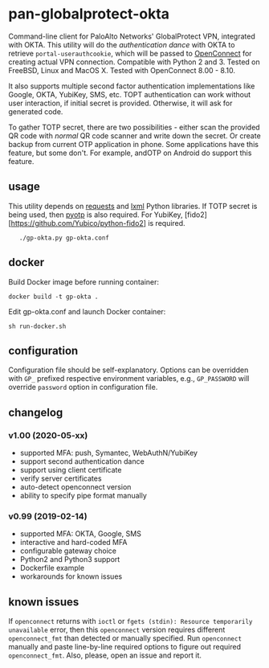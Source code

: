 # pan-globalprotect-okta

Command-line client for PaloAlto Networks' GlobalProtect VPN, integrated with OKTA.
This utility will do the _authentication dance_ with OKTA to retrieve `portal-userauthcookie`,
which will be passed to [OpenConnect](https://github.com/openconnect/openconnect)
for creating actual VPN connection. Compatible with Python 2 and 3. Tested on
FreeBSD, Linux and MacOS X. Tested with OpenConnect 8.00 - 8.10.

It also supports multiple second factor authentication implementations like Google, OKTA, YubiKey, SMS, etc.
TOPT authentication can work without user interaction, if initial secret is provided. 
Otherwise, it will ask for generated code.

To gather TOTP secret, there are two possibilities - either scan the provided QR
code with _normal_ QR code scanner and write down the secret. Or create backup
from current OTP application in phone. Some applications have this feature, but
some don't. For example, andOTP on Android do support this feature.

## usage
This utility depends on [requests](http://www.python-requests.org/) and [lxml](https://lxml.de/)
Python libraries. If TOTP secret is being used, then [pyotp](https://github.com/pyotp/pyotp)
is also required. For YubiKey, [fido2][https://github.com/Yubico/python-fido2] is required.

```
   ./gp-okta.py gp-okta.conf
```

## docker

Build Docker image before running container:
```
docker build -t gp-okta .
```

Edit gp-okta.conf and launch Docker container:
```
sh run-docker.sh
```

## configuration

Configuration file should be self-explanatory. Options can be overridden with
`GP_` prefixed respective environment variables, e.g., `GP_PASSWORD` will
override `password` option in configuration file.

## changelog
### v1.00 (2020-05-xx)
- supported MFA: push, Symantec, WebAuthN/YubiKey
- support second authentication dance
- support using client certificate
- verify server certificates
- auto-detect openconnect version
- ability to specify pipe format manually

### v0.99 (2019-02-14)
- supported MFA: OKTA, Google, SMS
- interactive and hard-coded MFA
- configurable gateway choice
- Python2 and Python3 support
- Dockerfile example
- workarounds for known issues

## known issues

If `openconnect` returns with `ioctl` or `fgets (stdin): Resource temporarily unavailable`
error, then this `openconnect` version requires different `openconnect_fmt` than detected
or manually specified. Run `openconnect` manually and paste line-by-line required options
to figure out required `openconnect_fmt`. Also, please, open an issue and report it.
